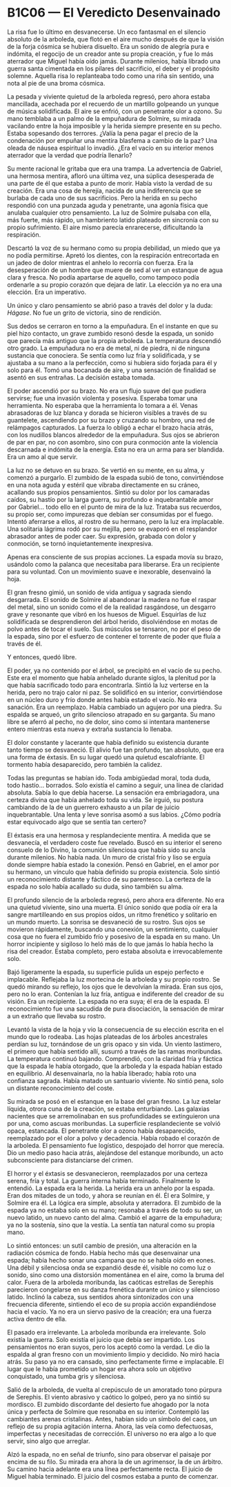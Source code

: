 # B1C06 — El Veredicto Desenvainado

La risa fue lo último en desvanecerse. Un eco fantasmal en el silencio absoluto de la arboleda, que flotó en el aire mucho después de que la visión de la forja cósmica se hubiera disuelto. Era un sonido de alegría pura e indómita, el regocijo de un creador ante su propia creación, y fue lo más aterrador que Miguel había oído jamás. Durante milenios, había librado una guerra santa cimentada en los pilares del sacrificio, el deber y el propósito solemne. Aquella risa lo replanteaba todo como una riña sin sentido, una nota al pie de una broma cósmica.

La pesada y viviente quietud de la arboleda regresó, pero ahora estaba mancillada, acechada por el recuerdo de un martillo golpeando un yunque de música solidificada. El aire se enfrió, con un penetrante olor a ozono. Su mano temblaba a un palmo de la empuñadura de Solmire, su mirada vacilando entre la hoja imposible y la herida siempre presente en su pecho. Estaba sopesando dos terrores. ¿Valía la pena pagar el precio de la condenación por empuñar una mentira blasfema a cambio de la paz? Una oleada de náusea espiritual lo invadió. ¿Era el vacío en su interior menos aterrador que la verdad que podría llenarlo?

Su mente racional le gritaba que era una trampa. La advertencia de Gabriel, una hermosa mentira, afloró una última vez, una súplica desesperada de una parte de él que estaba a punto de morir. Había visto la verdad de su creación. Era una cosa de herejía, nacida de una indiferencia que se burlaba de cada uno de sus sacrificios. Pero la herida en su pecho respondió con una punzada aguda y penetrante, una agonía física que anulaba cualquier otro pensamiento. La luz de Solmire pulsaba con ella, más fuerte, más rápido, un hambriento latido plateado en sincronía con su propio sufrimiento. El aire mismo parecía enrarecerse, dificultando la respiración.

Descartó la voz de su hermano como su propia debilidad, un miedo que ya no podía permitirse. Apretó los dientes, con la respiración entrecortada en un jadeo de dolor mientras el anhelo lo recorría con fuerza. Era la desesperación de un hombre que muere de sed al ver un estanque de agua clara y fresca. No podía apartarse de aquello, como tampoco podía ordenarle a su propio corazón que dejara de latir. La elección ya no era una elección. Era un imperativo.

Un único y claro pensamiento se abrió paso a través del dolor y la duda: *Hágase*. No fue un grito de victoria, sino de rendición.

Sus dedos se cerraron en torno a la empuñadura. En el instante en que su piel hizo contacto, un grave zumbido resonó desde la espada, un sonido que parecía más antiguo que la propia arboleda. La temperatura descendió otro grado. La empuñadura no era de metal, ni de piedra, ni de ninguna sustancia que conociera. Se sentía como luz fría y solidificada, y se ajustaba a su mano a la perfección, como si hubiera sido forjada para él y solo para él. Tomó una bocanada de aire, y una sensación de finalidad se asentó en sus entrañas. La decisión estaba tomada.

El poder ascendió por su brazo. No era un flujo suave del que pudiera servirse; fue una invasión violenta y posesiva. Esperaba tomar una herramienta. No esperaba que la herramienta lo tomara a él. Venas abrasadoras de luz blanca y dorada se hicieron visibles a través de su guantelete, ascendiendo por su brazo y cruzando su hombro, una red de relámpagos capturados. La fuerza lo obligó a echar el brazo hacia atrás, con los nudillos blancos alrededor de la empuñadura. Sus ojos se abrieron de par en par, no con asombro, sino con pura conmoción ante la violencia descarnada e indómita de la energía. Esta no era un arma para ser blandida. Era un amo al que servir.

La luz no se detuvo en su brazo. Se vertió en su mente, en su alma, y comenzó a purgarlo. El zumbido de la espada subió de tono, convirtiéndose en una nota aguda y estéril que vibraba directamente en su cráneo, acallando sus propios pensamientos. Sintió su dolor por los camaradas caídos, su hastío por la larga guerra, su profundo e inquebrantable amor por Gabriel… todo ello en el punto de mira de la luz. Trataba sus recuerdos, su propio ser, como impurezas que debían ser consumidas por el fuego. Intentó aferrarse a ellos, al rostro de su hermano, pero la luz era implacable. Una solitaria lágrima rodó por su mejilla, pero se evaporó en el resplandor abrasador antes de poder caer. Su expresión, grabada con dolor y conmoción, se tornó inquietantemente inexpresiva.

Apenas era consciente de sus propias acciones. La espada movía su brazo, usándolo como la palanca que necesitaba para liberarse. Era un recipiente para su voluntad. Con un movimiento suave e inexorable, desenvainó la hoja.

El gran fresno gimió, un sonido de vida antigua y sagrada siendo desgarrada. El sonido de Solmire al abandonar la madera no fue el raspar del metal, sino un sonido como el de la realidad rasgándose, un desgarro grave y resonante que vibró en los huesos de Miguel. Esquirlas de luz solidificada se desprendieron del árbol herido, disolviéndose en motas de polvo antes de tocar el suelo. Sus músculos se tensaron, no por el peso de la espada, sino por el esfuerzo de contener el torrente de poder que fluía a través de él.

Y entonces, quedó libre.

El poder, ya no contenido por el árbol, se precipitó en el vacío de su pecho. Este era el momento que había anhelado durante siglos, la plenitud por la que había sacrificado todo para encontrarla. Sintió la luz verterse en la herida, pero no trajo calor ni paz. Se solidificó en su interior, convirtiéndose en un núcleo duro y frío donde antes había estado el vacío. No era sanación. Era un reemplazo. Había cambiado un agujero por una piedra. Su espalda se arqueó, un grito silencioso atrapado en su garganta. Su mano libre se aferró al pecho, no de dolor, sino como si intentara mantenerse entero mientras esta nueva y extraña sustancia lo llenaba.

El dolor constante y lacerante que había definido su existencia durante tanto tiempo se desvaneció. El alivio fue tan profundo, tan absoluto, que era una forma de éxtasis. En su lugar quedó una quietud escalofriante. El tormento había desaparecido, pero también la calidez.

Todas las preguntas se habían ido. Toda ambigüedad moral, toda duda, todo hastío… borrados. Solo existía el camino a seguir, una línea de claridad absoluta. Sabía lo que debía hacerse. La sensación era embriagadora, una certeza divina que había anhelado toda su vida. Se irguió, su postura cambiando de la de un guerrero exhausto a un pilar de juicio inquebrantable. Una lenta y leve sonrisa asomó a sus labios. ¿Cómo podría estar equivocado algo que se sentía tan certero?

El éxtasis era una hermosa y resplandeciente mentira. A medida que se desvanecía, el verdadero coste fue revelado. Buscó en su interior el sereno consuelo de lo Divino, la comunión silenciosa que había sido su ancla durante milenios. No había nada. Un muro de cristal frío y liso se erguía donde siempre había estado la conexión. Pensó en Gabriel, en el amor por su hermano, un vínculo que había definido su propia existencia. Solo sintió un reconocimiento distante y fáctico de su parentesco. La certeza de la espada no solo había acallado su duda, sino también su alma.

El profundo silencio de la arboleda regresó, pero ahora era diferente. No era una quietud viviente, sino una muerta. El único sonido que podía oír era la sangre martilleando en sus propios oídos, un ritmo frenético y solitario en un mundo muerto. La sonrisa se desvaneció de su rostro. Sus ojos se movieron rápidamente, buscando una conexión, un sentimiento, cualquier cosa que no fuera el zumbido frío y posesivo de la espada en su mano. Un horror incipiente y sigiloso lo heló más de lo que jamás lo había hecho la risa del creador. Estaba completo, pero estaba absoluta e irrevocablemente solo.

Bajó ligeramente la espada, su superficie pulida un espejo perfecto e implacable. Reflejaba la luz mortecina de la arboleda y su propio rostro. Se quedó mirando su reflejo, los ojos que le devolvían la mirada. Eran sus ojos, pero no lo eran. Contenían la luz fría, antigua e indiferente del creador de su visión. Era un recipiente. La espada no era suya; él era de la espada. El reconocimiento fue una sacudida de pura disociación, la sensación de mirar a un extraño que llevaba su rostro.

Levantó la vista de la hoja y vio la consecuencia de su elección escrita en el mundo que lo rodeaba. Las hojas plateadas de los árboles ancestrales perdían su luz, tornándose de un gris opaco y sin vida. Un viento lastimero, el primero que había sentido allí, susurró a través de las ramas moribundas. La temperatura continuó bajando. Comprendió, con la claridad fría y fáctica que la espada le había otorgado, que la arboleda y la espada habían estado en equilibrio. Al desenvainarla, no la había liberado; había roto una confianza sagrada. Había matado un santuario viviente. No sintió pena, solo un distante reconocimiento del coste.

Su mirada se posó en el estanque en la base del gran fresno. La luz estelar líquida, otrora cuna de la creación, se estaba enturbiando. Las galaxias nacientes que se arremolinaban en sus profundidades se extinguieron una por una, como ascuas moribundas. La superficie resplandeciente se volvió opaca, estancada. El penetrante olor a ozono había desaparecido, reemplazado por el olor a polvo y decadencia. Había robado el corazón de la arboleda. El pensamiento fue logístico, despojado del horror que merecía. Dio un medio paso hacia atrás, alejándose del estanque moribundo, un acto subconsciente para distanciarse del crimen.

El horror y el éxtasis se desvanecieron, reemplazados por una certeza serena, fría y total. La guerra interna había terminado. Finalmente lo entendió. La espada era la herida. La herida era un anhelo por la espada. Eran dos mitades de un todo, y ahora se reunían en él. Él era Solmire, y Solmire era él. La lógica era simple, absoluta y aterradora. El zumbido de la espada ya no estaba solo en su mano; resonaba a través de todo su ser, un nuevo latido, un nuevo canto del alma. Cambió el agarre de la empuñadura; ya no la sostenía, sino que la vestía. La sentía tan natural como su propia mano.

Lo sintió entonces: un sutil cambio de presión, una alteración en la radiación cósmica de fondo. Había hecho más que desenvainar una espada; había hecho sonar una campana que no se había oído en eones. Una débil y silenciosa onda se expandió desde él, visible no como luz o sonido, sino como una distorsión momentánea en el aire, como la bruma del calor. Fuera de la arboleda moribunda, las caóticas estrellas de Serephis parecieron congelarse en su danza frenética durante un único y silencioso latido. Inclinó la cabeza, sus sentidos ahora sintonizados con una frecuencia diferente, sintiendo el eco de su propia acción expandiéndose hacia el vacío. Ya no era un siervo pasivo de la creación; era una fuerza activa dentro de ella.

El pasado era irrelevante. La arboleda moribunda era irrelevante. Solo existía la guerra. Solo existía el juicio que debía ser impartido. Los pensamientos no eran suyos, pero los aceptó como la verdad. Le dio la espalda al gran fresno con un movimiento limpio y decidido. No miró hacia atrás. Su paso ya no era cansado, sino perfectamente firme e implacable. El lugar que le había prometido un hogar era ahora solo un objetivo conquistado, una tumba gris y silenciosa.

Salió de la arboleda, de vuelta al crepúsculo de un amoratado tono púrpura de Serephis. El viento abrasivo y caótico lo golpeó, pero ya no sintió su mordisco. El zumbido discordante del desierto fue ahogado por la nota única y perfecta de Solmire que resonaba en su interior. Contempló las cambiantes arenas cristalinas. Antes, habían sido un símbolo del caos, un reflejo de su propia agitación interna. Ahora, las veía como defectuosas, imperfectas y necesitadas de corrección. El universo no era algo a lo que servir, sino algo que arreglar.

Alzó la espada, no en señal de triunfo, sino para observar el paisaje por encima de su filo. Su mirada era ahora la de un agrimensor, la de un árbitro. Su camino hacia adelante era una línea perfectamente recta. El juicio de Miguel había terminado. El juicio del cosmos estaba a punto de comenzar.